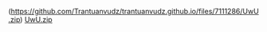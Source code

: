 
(https://github.com/Trantuanvudz/trantuanvudz.github.io/files/7111286/UwU.zip)
[UwU.zip](https://github.com/Trantuanvudz/trantuanvudz.github.io/files/7111304/UwU.zip)

